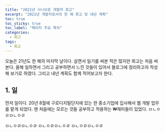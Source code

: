 ```yaml
---
title: "2021년 시나브로 개발자 회고"
excerpt: "2021년 개발자로서의 한 해 회고 및 내년 계획"
toc: true
toc_sticky: true
toc_label: "페이지 주요 목차"
categories:
  - 회고
tags:
  - 회고
---
```



 오늘은 21년도 한 해의 마지막 날이다. 살면서 일기를 써본 적은 많지만 회고는 처음 써본다. 올해 일하면서 그리고 공부하면서 느낀 것들이 있어서
블로그에 정리하고자 작성해 보기로 하였다. 그리고 내년 계획도 함께 적어보고자 한다.   


## 1. 일

 먼저 일이다. 20년 8월에 구로디지털단지에 있는 한 중소기업에 입사해서 웹 개발 업무를 맡게 되었다. 
 맨 처음에는 모르는 것들 공부하고 적용하는 ₩재미들이 있었다.
 ㅁㄴㅇㄹㅁㄴㅇㄹ

 ㅁㄴㅇㄹㅁㄴㅇㄹ
 ㅁㄴㅇㄹㅁㄴㅇㄹ
 ㅁㄴㅇㄹㅁㄴㅇㄹ








